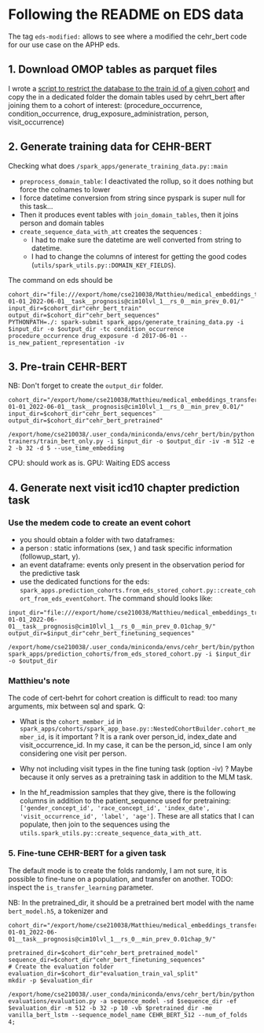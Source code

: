 # Following the README on EDS data

The tag `eds-modified:` allows to see where a modified the cehr_bert code for
our use case on the APHP eds.

## 1. Download OMOP tables as parquet files

I wrote a [script to restrict the database to the train id of a given cohort](https://gitlab.inria.fr/soda/medical_embeddings_transfer/-/blob/main/scripts/experiences/cehr_bert_prepare_train_dataset.py) and copy the in a dedicated folder the domain tables used by cehrt_bert after joining them to a cohort of interest: (procedure_occurrence, condition_occurrence, drug_exposure_administration, person, visit_occurrence)

## 2. Generate training data for CEHR-BERT

Checking what does `/spark_apps/generate_training_data.py::main`
- `preprocess_domain_table`: I deactivated the rollup, so it does nothing but force the colnames to lower
- I force datetime conversion from string since pyspark is super null for this task... 
- Then it produces event tables with `join_domain_tables`, then it joins person and domain tables
- `create_sequence_data_with_att` creates the sequences : 
    - I had to make sure the datetime are well converted from string to datetime. 
    - I had to change the columns of interest for getting the good codes (`utils/spark_utils.py::DOMAIN_KEY_FIELDS`).

The command on eds should be 
```console
cohort_dir="file:///export/home/cse210038/Matthieu/medical_embeddings_transfer/data/icd10_prognosis__age_min_18__dates_2017-01-01_2022-06-01__task__prognosis@cim10lvl_1__rs_0__min_prev_0.01/"
input_dir=$cohort_dir"cehr_bert_train"
output_dir=$cohort_dir"cehr_bert_sequences"
PYTHONPATH=./: spark-submit spark_apps/generate_training_data.py -i $input_dir -o $output_dir -tc condition_occurrence procedure_occurrence drug_exposure -d 2017-06-01 --is_new_patient_representation -iv 
```

## 3. Pre-train CEHR-BERT

NB: Don't forget to create the `output_dir` folder. 

```console
cohort_dir="/export/home/cse210038/Matthieu/medical_embeddings_transfer/data/icd10_prognosis__age_min_18__dates_2017-01-01_2022-06-01__task__prognosis@cim10lvl_1__rs_0__min_prev_0.01/"
input_dir=$cohort_dir"cehr_bert_sequences"
output_dir=$cohort_dir"cehr_bert_pretrained"

/export/home/cse210038/.user_conda/miniconda/envs/cehr_bert/bin/python trainers/train_bert_only.py -i $input_dir -o $output_dir -iv -m 512 -e 2 -b 32 -d 5 --use_time_embedding
```

CPU: should work as is.
GPU: Waiting EDS access

## 4. Generate next visit icd10 chapter prediction task

### Use the medem code to create an event cohort

- you should obtain a folder with two dataframes:
 - a person : static informations (sex, ) and task specific information (followup_start, y).
 - an event dataframe: events only present in the observation period for the predictive task
- use the dedicated functions for the eds: `spark_apps.prediction_cohorts.from_eds_stored_cohort.py::create_cohort_from_eds_eventCohort`. The command should looks like: 

```console
input_dir="file:///export/home/cse210038/Matthieu/medical_embeddings_transfer/data/icd10_prognosis__age_min_18__dates_2017-01-01_2022-06-01__task__prognosis@cim10lvl_1__rs_0__min_prev_0.01chap_9/"
output_dir=$input_dir"cehr_bert_finetuning_sequences"

/export/home/cse210038/.user_conda/miniconda/envs/cehr_bert/bin/python spark_apps/prediction_cohorts/from_eds_stored_cohort.py -i $input_dir -o $output_dir
```

### Matthieu's note

The code of cert-behrt for cohort creation is difficult to read: too many
arguments, mix between sql and spark.
Q: 
- What is the `cohort_member_id` in `spark_apps/cohorts/spark_app_base.py::NestedCohortBuilder.cohort_member_id`, is it important ? It is a rank over person_id, index_date and visit_occurrence_id. In my case, it can be the person_id, since I am only considering one visit per person. 
- Why not including visit types in the fine tuning task (option -iv) ? Maybe because it only
  serves as a pretraining task in addition to the MLM task.

- In the hf_readmission samples that they give, there is the following columns in addition to the patient_sequence used for pretraining: `['gender_concept_id', 'race_concept_id', 'index_date', 'visit_occurrence_id', 'label', 'age']`. These are all statics that I can populate, then join to the sequences using the `utils.spark_utils.py::create_sequence_data_with_att`. 

### 5. Fine-tune CEHR-BERT for a given task

The default mode is to create the folds randomly, I am not sure, it is possible to fine-tune on a population, and transfer on another. 
TODO: inspect the `is_transfer_learning` parameter.

NB: In the pretrained_dir, it should be a pretrained bert model with the name `bert_model.h5`, a tokenizer and 

```console
cohort_dir="/export/home/cse210038/Matthieu/medical_embeddings_transfer/data/icd10_prognosis__age_min_18__dates_2017-01-01_2022-06-01__task__prognosis@cim10lvl_1__rs_0__min_prev_0.01chap_9/"

pretrained_dir=$cohort_dir"cehr_bert_pretrained_model"
sequence_dir=$cohort_dir"cehr_bert_finetuning_sequences"
# Create the evaluation folder
evaluation_dir=$cohort_dir"evaluation_train_val_split"
mkdir -p $evaluation_dir 

/export/home/cse210038/.user_conda/miniconda/envs/cehr_bert/bin/python evaluations/evaluation.py -a sequence_model -sd $sequence_dir -ef $evaluation_dir -m 512 -b 32 -p 10 -vb $pretrained_dir -me vanilla_bert_lstm --sequence_model_name CEHR_BERT_512 --num_of_folds 4;
```


